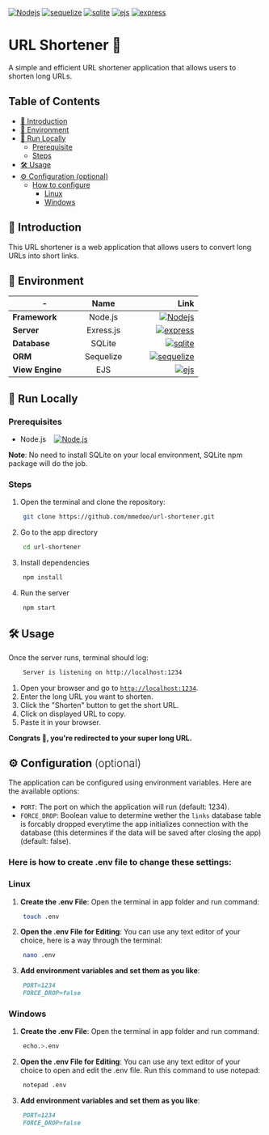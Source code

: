 [![Nodejs](https://img.shields.io/badge/Node.js-22.4.0-white?logo=nodedotjs&labelColor=white&color=green&link=https%3A%2F%2Fnodejs.org%2Fen)](https://nodejs.org/en)
[![sequelize](https://img.shields.io/badge/Sequelize-6.37.3-white?logo=sequelize&labelColor=white&color=blue&link=https%3A%2F%2Fsequelize.org%2F)](https://sequelize.org/)
[![sqlite](https://img.shields.io/badge/SQLite-white?logo=sqlite&labelColor=black&color=white&link=https%3A%2F%2Fwww.sqlite.org%2F)](https://www.sqlite.org/)
[![ejs](https://img.shields.io/badge/EJS-3.1.10-white?logo=ejs&labelColor=white&color=a91e50&link=https%3A%2F%2Fejs.co%2F)](https://ejs.co/)
[![express](https://img.shields.io/badge/Express.js-4.19.2-white?logo=express&labelColor=black&color=eee&link=https%3A%2F%2Fexpressjs.com%2F)](https://expressjs.com)




# URL Shortener 🔗

A simple and efficient URL shortener application that allows users to shorten long URLs.





## Table of Contents

- [🌟 Introduction](#intro)
- [🌳 Environment](#env)
- [🚀 Run Locally](#run)
  - [Prerequisite](#prerequisites)
  - [Steps](#steps)
- [🛠️ Usage](#use)
- [⚙️ Configuration (optional)](#conf)
  - [How to configure](#here-is-how-to-create-env-file-to-change-these-settings)
	- [Linux](#linux)
	- [Windows](#windows)





<h2 id="intro">🌟 Introduction</h2>

This URL shortener is a web application that allows users to convert long URLs into short links.




<h2 id="env">🌳 Environment</h2>

<!-- - **Framework**: Node.js &nbsp;&nbsp; [![Nodejs](https://img.shields.io/badge/Node.js-22.4.0-white?logo=nodedotjs&labelColor=white&color=green&link=https%3A%2F%2Fnodejs.org%2Fen)](https://nodejs.org/en) -->
<!-- - **Server**: Express.js &nbsp;&nbsp;[![express](https://img.shields.io/badge/Express.js-4.19.2-white?logo=express&labelColor=black&color=eee&link=https%3A%2F%2Fexpressjs.com%2F)](https://expressjs.com) -->
<!-- - **Database**: Sqlite3 -->
<!-- - **View Engine**: [EJS](https://www.npmjs.com/package/ejs). -->
<!-- - **ORM**: [Sequelize.js](https://www.npmjs.com/package/sequelize) -->


|-|Name|Link|
|-|:---------:|----:|
|**Framework** &nbsp;&nbsp;&nbsp;&nbsp;&nbsp;&nbsp;|   Node.js   | &nbsp;&nbsp;&nbsp;&nbsp;&nbsp;&nbsp;&nbsp;&nbsp; [![Nodejs](https://img.shields.io/badge/Node.js-22.4.0-white?logo=nodedotjs&labelColor=white&color=green&link=https%3A%2F%2Fnodejs.org%2Fen)](https://nodejs.org/en)  |
|**Server** &nbsp;&nbsp;&nbsp;&nbsp;&nbsp;&nbsp;|   Exress.js   | &nbsp;&nbsp;&nbsp;&nbsp;&nbsp;&nbsp;&nbsp;&nbsp; [![express](https://img.shields.io/badge/Express.js-4.19.2-white?logo=express&labelColor=black&color=eee&link=https%3A%2F%2Fexpressjs.com%2F)](https://expressjs.com)  |
|**Database** &nbsp;&nbsp;&nbsp;&nbsp;&nbsp;&nbsp;|   SQLite   | &nbsp;&nbsp;&nbsp;&nbsp;&nbsp;&nbsp;&nbsp;&nbsp; [![sqlite](https://img.shields.io/badge/SQLite-5.1.7-white?logo=sqlite&labelColor=black&color=white&link=https%3A%2F%2Fwww.sqlite.org%2F)](https://www.npmjs.com/package/sqlite3)  |
|**ORM** &nbsp;&nbsp;&nbsp;&nbsp;&nbsp;&nbsp;|   Sequelize   | &nbsp;&nbsp;&nbsp;&nbsp;&nbsp;&nbsp;&nbsp;&nbsp; [![sequelize](https://img.shields.io/badge/Sequelize-6.37.3-white?logo=sequelize&labelColor=white&color=blue&link=https%3A%2F%2Fsequelize.org%2F)](https://sequelize.org/)  |
|**View Engine** &nbsp;&nbsp;&nbsp;&nbsp;&nbsp;&nbsp;|   EJS   | &nbsp;&nbsp;&nbsp;&nbsp;&nbsp;&nbsp;&nbsp;&nbsp; [![ejs](https://img.shields.io/badge/EJS-3.1.10-white?logo=ejs&labelColor=white&color=a91e50&link=https%3A%2F%2Fejs.co%2F)](https://ejs.co/)  |






<h2 id="run">🚀 Run Locally</h2>

### Prerequisites

- Node.js &nbsp;&nbsp;&nbsp;[![Node.js](https://img.shields.io/badge/Node.js-white?logo=nodedotjs&labelColor=white&color=green&link=https%3A%2F%2Fnodejs.org%2Fen)](https://nodejs.org/)

**Note**: No need to install SQLite on your local environment, SQLite npm package will do the job.



### Steps 

1. Open the terminal and clone the repository:
```bash
	git clone https://github.com/mmedoo/url-shortener.git
```


2. Go to the app directory
```bash
	cd url-shortener
```


3. Install dependencies
```bash
	npm install
```


4. Run the server
```bash
	npm start
```





<h2 id="use">🛠️ Usage</h2>

Once the server runs, terminal should log:
```bash
	Server is listening on http://localhost:1234
```

1. Open your browser and go to [`http://localhost:1234`](http://localhost:1234).
2. Enter the long URL you want to shorten.
3. Click the "Shorten" button to get the short URL.
4. Click on displayed URL to copy.
5. Paste it in your browser.

**Congrats 🌟, you're redirected to your super long URL.**





<h2 id="conf">
	⚙️ Configuration
	<span style="font-weight:300">(optional)</span>
</h2>


The application can be configured using environment variables. Here are the available options:

- `PORT`: The port on which the application will run (default: 1234).
- `FORCE_DROP`: Boolean value to determine wether the `links` database table is forcably dropped everytime the app initializes connection with the database (this determines if the data will be saved after closing the app) (default: false).

### Here is how to create .env file to change these settings:

### Linux

1. **Create the .env File**: Open the terminal in app folder and run command:
```bash
	touch .env
```

2. **Open the .env File for Editing**:
You can use any text editor of your choice, here is a way through the terminal:
```bash
	nano .env
```

3. **Add environment variables and set them as you like**:
```md
	PORT=1234
	FORCE_DROP=false
```


### Windows

1. **Create the .env File**:
Open the terminal in app folder and run command:
```bash
	echo.>.env
```

2. **Open the .env File for Editing**:
You can use any text editor of your choice to open and edit the .env file. Run this command to use notepad:
```bash
	notepad .env
```

3. **Add environment variables and set them as you like**:
```md
	PORT=1234
	FORCE_DROP=false
```

